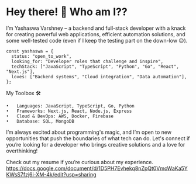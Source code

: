# Hey there! 👋 Who am I??

I’m Yashaswa Varshney – a backend and full-stack developer with a knack for creating powerful web applications, efficient automation solutions, and some well-tested code (even if I keep the testing part on the down-low 😉).
```
const yashaswa = {
  status: "open_to_work",
  looking_for: "Developer roles that challenge and inspire",
  techStack: ["JavaScript", "TypeScript", "Python", "Go", "React", "Next.js"],
  loves: ["Backend systems", "Cloud integration", "Data automation"],
};
```

My Toolbox 🛠️

	•	Languages: JavaScript, TypeScript, Go, Python
	•	Frameworks: Next.js, React, Node.js, Express
	•	Cloud & DevOps: AWS, Docker, Firebase
	•	Database: SQL, MongoDB

I’m always excited about programming's magic, and I’m open to new opportunities that push the boundaries of what tech can do. Let's connect if you’re looking for a developer who brings creative solutions and a love for overthinking!

Check out my resume if you’re curious about my experience. https://docs.google.com/document/d/1D5PH7Evhekq8nZpQt0VmoWaKa5YKWsS7fzj6i-XM-4k/edit?usp=sharing

